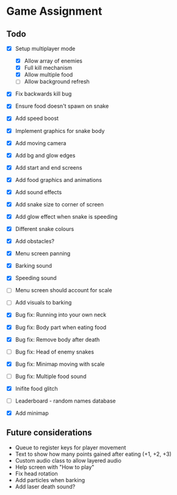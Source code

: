 # Game Assignment

## Todo
- [x] Setup multiplayer mode
    - [x] Allow array of enemies
    - [x] Full kill mechanism
    - [x] Allow multiple food
    - [ ] Allow background refresh
- [x] Fix backwards kill bug
- [x] Ensure food doesn't spawn on snake
- [x] Add speed boost
- [x] Implement graphics for snake body
- [x] Add moving camera
- [x] Add bg and glow edges
- [x] Add start and end screens
- [x] Add food graphics and animations
- [x] Add sound effects
- [x] Add snake size to corner of screen
- [x] Add glow effect when snake is speeding
- [x] Different snake colours
- [x] Add obstacles?
- [x] Menu screen panning
- [x] Barking sound
- [x] Speeding sound
- [ ] Menu screen should account for scale
- [ ] Add visuals to barking

- [x] Bug fix: Running into your own neck
- [x] Bug fix: Body part when eating food
- [x] Bug fix: Remove body after death
- [ ] Bug fix: Head of enemy snakes
- [x] Bug fix: Minimap moving with scale
- [ ] Bug fix: Multiple food sound
- [x] Inifite food glitch

- [ ] Leaderboard - random names database
- [x] Add minimap

## Future considerations
- Queue to register keys for player movement
- Text to show how many points gained after eating (+1, +2, +3)
- Custom audio class to allow layered audio
- Help screen with "How to play"
- Fix head rotation
- Add particles when barking
- Add laser death sound?